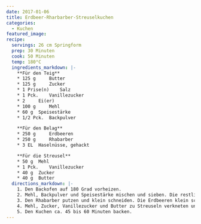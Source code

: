 ```yaml
---
date: 2017-01-06
title: Erdbeer-Rharbarber-Streuselkuchen
categories:
  - Kuchen
featured_image:
recipe:
  servings: 26 cm Springform
  prep: 30 Minuten
  cook: 50 Minuten
  temp: 180°C
  ingredients_markdown: |-
    **Für den Teig**
    * 125 g 	Butter
    * 125 g 	Zucker
    * 1 Prise(n) 	Salz
    * 1 Pck. 	Vanillezucker
    * 2  	Ei(er)
    * 100 g 	Mehl
    * 60 g 	Speisestärke
    * 1/2 Pck. 	Backpulver

    **Für den Belag**
    * 250 g 	Erdbeeren
    * 250 g 	Rhabarber
    * 3 EL 	Haselnüsse, gehackt

    **Für die Streusel**
    * 50 g 	Mehl
    * 1 Pck. 	Vanillezucker
    * 40 g 	Zucker
    * 40 g 	Butter 
  directions_markdown: |-
    1. Den Backofen auf 180 Grad vorheizen.
    2. Mehl, Backpulver und Speisestärke mischen und sieben. Die restlichen Zutaten dazugeben und alles gut verrühren. Den Teig in eine gefettete Springform füllen.
    3. Den Rhabarber putzen und klein schneiden. Die Erdbeeren klein schneiden und mit dem Rhabarber auf dem Teig verteilen. Die gehackten Haselnüsse darüber streuen.
    4. Mehl, Zucker, Vanillezucker und Butter zu Streuseln verkneten und auf dem Obst verteilen.
    5. Den Kuchen ca. 45 bis 60 Minuten backen.
---
```


